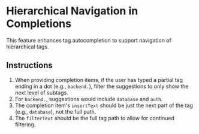 # Hierarchical Navigation in Completions

This feature enhances tag autocompletion to support navigation of hierarchical tags.

## Instructions

1.  When providing completion items, if the user has typed a partial tag ending in a dot (e.g., `backend.`), filter the suggestions to only show the next level of subtags.
2.  For `backend.`, suggestions would include `database` and `auth`.
3.  The completion item's `insertText` should be just the next part of the tag (e.g., `database`), not the full path.
4.  The `filterText` should be the full tag path to allow for continued filtering.
